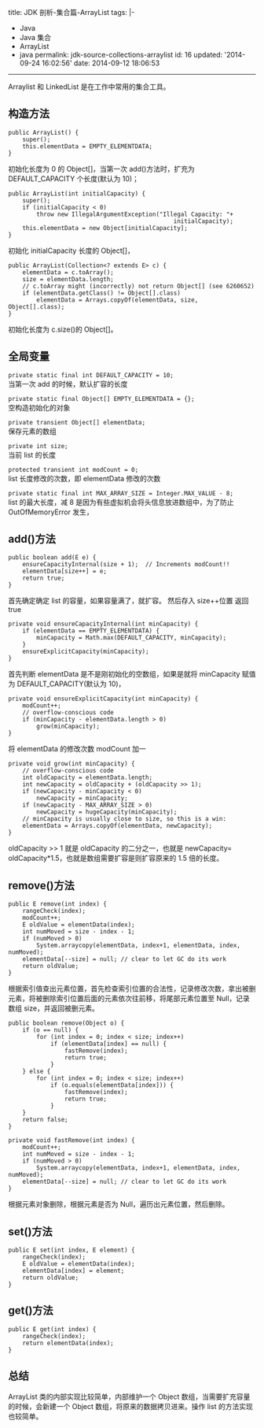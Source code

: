 title: JDK 剖析-集合篇-ArrayList
tags: |-

- Java
- Java 集合
- ArrayList
- java
  permalink: jdk-source-collections-arraylist
  id: 16
  updated: '2014-09-24 16:02:56'
  date: 2014-09-12 18:06:53

---

Arraylist 和 LinkedList 是在工作中常用的集合工具。

## 构造方法

```
public ArrayList() {
    super();
    this.elementData = EMPTY_ELEMENTDATA;
}
```

初始化长度为 0 的 Object[]，当第一次 add()方法时，扩充为 DEFAULT_CAPACITY 个长度(默认为 10)；

```
public ArrayList(int initialCapacity) {
    super();
    if (initialCapacity < 0)
        throw new IllegalArgumentException("Illegal Capacity: "+
                                               initialCapacity);
    this.elementData = new Object[initialCapacity];
}
```

初始化 initialCapacity 长度的 Object[]，

```
public ArrayList(Collection<? extends E> c) {
	elementData = c.toArray();
	size = elementData.length;
	// c.toArray might (incorrectly) not return Object[] (see 6260652)
    if (elementData.getClass() != Object[].class)
        elementData = Arrays.copyOf(elementData, size, Object[].class);
}
```

初始化长度为 c.size()的 Object[]。

## 全局变量

`private static final int DEFAULT_CAPACITY = 10;`<br>
当第一次 add 的时候，默认扩容的长度

`private static final Object[] EMPTY_ELEMENTDATA = {};`<br>
空构造初始化的对象

`private transient Object[] elementData;`<br>
保存元素的数组

`private int size;`<br>
当前 list 的长度

`protected transient int modCount = 0;`<br>
list 长度修改的次数，即 elementData 修改的次数

`private static final int MAX_ARRAY_SIZE = Integer.MAX_VALUE - 8;`<br>
list 的最大长度，减 8 是因为有些虚拟机会将头信息放进数组中，为了防止 OutOfMemoryError 发生，

## add()方法

```
public boolean add(E e) {
    ensureCapacityInternal(size + 1);  // Increments modCount!!
    elementData[size++] = e;
    return true;
}
```

首先确定确定 list 的容量，如果容量满了，就扩容。
然后存入 size++位置
返回 true

```
private void ensureCapacityInternal(int minCapacity) {
    if (elementData == EMPTY_ELEMENTDATA) {
        minCapacity = Math.max(DEFAULT_CAPACITY, minCapacity);
    }
    ensureExplicitCapacity(minCapacity);
}
```

首先判断 elementData 是不是刚初始化的空数组，如果是就将 minCapacity 赋值为 DEFAULT_CAPACITY(默认为 10)，

```
private void ensureExplicitCapacity(int minCapacity) {
    modCount++;
    // overflow-conscious code
    if (minCapacity - elementData.length > 0)
        grow(minCapacity);
}
```

将 elementData 的修改次数 modCount 加一

```
private void grow(int minCapacity) {
    // overflow-conscious code
    int oldCapacity = elementData.length;
    int newCapacity = oldCapacity + (oldCapacity >> 1);
    if (newCapacity - minCapacity < 0)
        newCapacity = minCapacity;
    if (newCapacity - MAX_ARRAY_SIZE > 0)
        newCapacity = hugeCapacity(minCapacity);
    // minCapacity is usually close to size, so this is a win:
    elementData = Arrays.copyOf(elementData, newCapacity);
}
```

oldCapacity >> 1 就是 oldCapacity 的二分之一，也就是 newCapacity= oldCapacity\*1.5，也就是数组需要扩容是则扩容原来的 1.5 倍的长度。

## remove()方法

```
public E remove(int index) {
    rangeCheck(index);
    modCount++;
    E oldValue = elementData(index);
    int numMoved = size - index - 1;
    if (numMoved > 0)
        System.arraycopy(elementData, index+1, elementData, index, numMoved);
    elementData[--size] = null; // clear to let GC do its work
    return oldValue;
}
```

根据索引值查出元素位置，首先检查索引位置的合法性，记录修改次数，拿出被删元素，将被删除索引位置后面的元素依次往前移，将尾部元素位置至 Null，记录数组 size，并返回被删元素。

```
public boolean remove(Object o) {
    if (o == null) {
        for (int index = 0; index < size; index++)
            if (elementData[index] == null) {
                fastRemove(index);
                return true;
            }
    } else {
        for (int index = 0; index < size; index++)
            if (o.equals(elementData[index])) {
                fastRemove(index);
                return true;
            }
    }
    return false;
}
```

```
private void fastRemove(int index) {
    modCount++;
    int numMoved = size - index - 1;
    if (numMoved > 0)
        System.arraycopy(elementData, index+1, elementData, index, numMoved);
    elementData[--size] = null; // clear to let GC do its work
}
```

根据元素对象删除，根据元素是否为 Null，遍历出元素位置，然后删除。

## set()方法

```
public E set(int index, E element) {
    rangeCheck(index);
    E oldValue = elementData(index);
    elementData[index] = element;
    return oldValue;
}
```

## get()方法

```
public E get(int index) {
    rangeCheck(index);
    return elementData(index);
}
```

## 总结

ArrayList 类的内部实现比较简单，内部维护一个 Object 数组，当需要扩充容量的时候，会新建一个 Object 数组，将原来的数据拷贝进来。操作 list 的方法实现也较简单。
